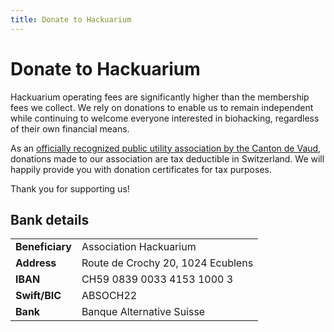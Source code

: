 ```yaml
---
title: Donate to Hackuarium
---
```


# Donate to Hackuarium

Hackuarium operating fees are significantly higher than the membership fees we collect. We rely on donations to enable us to remain independent while continuing to welcome everyone interested in biohacking, regardless of their own financial means.

As an [officially recognized public utility association by the Canton de Vaud](/HackuariumAttestationUtilitePublique.pdf), donations made to our association are tax deductible in Switzerland. We will happily provide you with donation certificates for tax purposes.

Thank you for supporting us!

## Bank details

|  |  |
| - | - |
| **Beneficiary** | Association Hackuarium |
| **Address**     | Route de Crochy 20, 1024 Ecublens |
| **IBAN**        | CH59 0839 0033 4153 1000 3 |
| **Swift/BIC**   | ABSOCH22 |
| **Bank**        | Banque Alternative Suisse |
